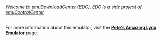 ###### Welcome to [emuDownloadCenter (EDC)](https://github.com/PhoenixInteractiveNL/emuDownloadCenter/wiki/), EDC is a side project of [emuControlCenter](https://github.com/PhoenixInteractiveNL/emuControlCenter/wiki/)

For more information about this emulator, visit the [**Pete's Amazing Lynx Emulator**](https://github.com/PhoenixInteractiveNL/emuDownloadCenter/wiki/Emulator-pale#menu) page.

